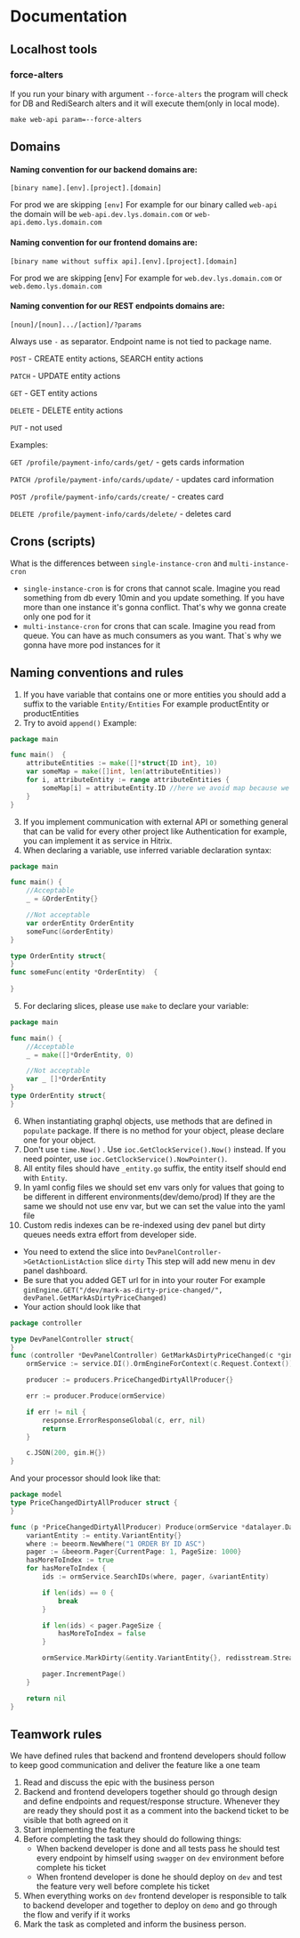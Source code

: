 # Documentation
## Localhost tools
### force-alters
If you run your binary with argument `--force-alters` the program will check for DB and RediSearch alters and it will execute them(only in local mode).

`make web-api param=--force-alters`

## Domains
#### Naming convention for our backend domains are:

`[binary name].[env].[project].[domain]`

For prod we are skipping `[env]`
For example for our binary called `web-api` the domain will be `web-api.dev.lys.domain.com` or `web-api.demo.lys.domain.com`

#### Naming convention for our frontend domains are:

`[binary name without suffix api].[env].[project].[domain]`

For prod we are skipping [env]
For example for `web.dev.lys.domain.com` or `web.demo.lys.domain.com`

#### Naming convention for our REST endpoints domains are:

`[noun]/[noun].../[action]/?params`

Always use `-` as separator. 
Endpoint name is not tied to package name.

`POST` - CREATE entity actions, SEARCH entity actions

`PATCH` - UPDATE entity actions

`GET` - GET entity actions

`DELETE` - DELETE entity actions

`PUT` - not used

Examples:

`GET /profile/payment-info/cards/get/` - gets cards information

`PATCH /profile/payment-info/cards/update/` - updates card information

`POST /profile/payment-info/cards/create/` - creates card

`DELETE /profile/payment-info/cards/delete/` - deletes card


## Crons (scripts)
What is the differences between `single-instance-cron` and `multi-instance-cron`
- `single-instance-cron` is for crons that cannot scale. Imagine you read something from db every 10min and you update something. If you have more than one instance it's gonna conflict. That's why we gonna create only one pod for it
- `multi-instance-cron`  for crons that can scale. Imagine you read from queue. You can have as much consumers as you want. That`s why we gonna have more pod instances for it

## Naming conventions and rules
1. If you have variable that contains one or more entities you should add a suffix to the variable `Entity/Entities`
   For example productEntity or productEntities
2. Try to avoid `append()`
   Example:
```go
package main

func main()  {
	attributeEntities := make([]*struct{ID int}, 10)
	var someMap = make([]int, len(attributeEntities))
	for i, attributeEntity := range attributeEntities {
		someMap[i] = attributeEntity.ID //here we avoid map because we set the len
	}
}

```
3. If you implement communication with external API or something general that can be valid for every other project like Authentication for example, you can implement it as service in Hitrix.
4. When declaring a variable, use inferred variable declaration syntax:
```go
package main

func main() {
    //Acceptable
    _ = &OrderEntity{}

    //Not acceptable
    var orderEntity OrderEntity
    someFunc(&orderEntity)
}

type OrderEntity struct{
}
func someFunc(entity *OrderEntity)  {
 
}

```

5. For declaring slices, please use `make` to declare your variable:
```go
package main

func main() {
    //Acceptable
    _ = make([]*OrderEntity, 0)

    //Not acceptable
    var _ []*OrderEntity
}
type OrderEntity struct{
}
```

6. When instantiating graphql objects, use methods that are defined in `populate` package. If there is no method for your object, please declare one for your object.
7. Don't use `time.Now()` . Use `ioc.GetClockService().Now()` instead. If you need pointer, use `ioc.GetClockService().NowPointer()`.
8. All entity files should have `_entity.go` suffix, the entity itself should end with `Entity`.
9. In yaml config files we should set env vars only for values that going to be different in different environments(dev/demo/prod) If they are the same we should not use env var, but we can set the value into the yaml file
10. Custom redis indexes can be re-indexed using dev panel but dirty queues needs extra effort from developer side.
- You need to extend the slice into `DevPanelController->GetActionListAction` slice `dirty`
  This step will add new menu in dev panel dashboard.
- Be sure that you added GET url for in into your router
  For example `ginEngine.GET("/dev/mark-as-dirty-price-changed/", devPanel.GetMarkAsDirtyPriceChanged)`
- Your action should look like that
```go
package controller

type DevPanelController struct{
}
func (controller *DevPanelController) GetMarkAsDirtyPriceChanged(c *gin.Context) {
	ormService := service.DI().OrmEngineForContext(c.Request.Context())

	producer := producers.PriceChangedDirtyAllProducer{}

	err := producer.Produce(ormService)

	if err != nil {
		response.ErrorResponseGlobal(c, err, nil)
		return
	}

	c.JSON(200, gin.H{})
}
```

And your processor should look like that:
```go
package model 
type PriceChangedDirtyAllProducer struct {
}

func (p *PriceChangedDirtyAllProducer) Produce(ormService *datalayer.DataLayer) error {
	variantEntity := entity.VariantEntity{}
	where := beeorm.NewWhere("1 ORDER BY ID ASC")
	pager := &beeorm.Pager{CurrentPage: 1, PageSize: 1000}
	hasMoreToIndex := true
	for hasMoreToIndex {
		ids := ormService.SearchIDs(where, pager, &variantEntity)

		if len(ids) == 0 {
			break
		}

		if len(ids) < pager.PageSize {
			hasMoreToIndex = false
		}

		ormService.MarkDirty(&entity.VariantEntity{}, redisstream.StreamOrmDirtyPriceChanged, ids...)

		pager.IncrementPage()
	}

	return nil
}
```

## Teamwork rules
We have defined rules that backend and frontend developers should follow to keep good communication and deliver the feature like a one team
1. Read and discuss the epic with the business person
2. Backend and frontend developers together should go through design and define endpoints and request/response structure. Whenever they are ready they should post it as a comment into the backend ticket to be visible that both agreed on it
3. Start implementing the feature
4. Before completing the task they should do following things:
   - When backend developer is done and all tests pass he should test every endpoint by himself using `swagger` on `dev` environment before complete his ticket
   - When frontend developer is done he should deploy on `dev` and test the feature very well before complete his ticket 
5. When everything works on `dev` frontend developer is responsible to talk to backend developer and together to deploy on `demo` and go through the flow and verify if it works 
6. Mark the task as completed and inform the business person.
